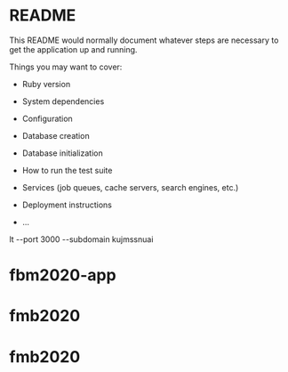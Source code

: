 # README

This README would normally document whatever steps are necessary to get the
application up and running.

Things you may want to cover:

* Ruby version

* System dependencies

* Configuration

* Database creation

* Database initialization

* How to run the test suite

* Services (job queues, cache servers, search engines, etc.)

* Deployment instructions

* ...

lt --port 3000 --subdomain kujmssnuai 

# fbm2020-app
# fmb2020
# fmb2020
